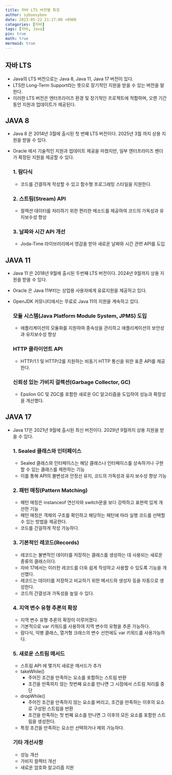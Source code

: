 ```yaml
---
title: 자바 LTS 버전별 특징
author: syboosyboo
date: 2023-05-22 21:17:00 +0900
categories: [자바]
tags: [자바, Java]
pin: true
math: true
mermaid: true
---
```

자바 LTS
---

- Java의 LTS 버전으로는 Java 8, Java 11, Java 17 버전이 있다.
- LTS란 Long-Term Support라는 뜻으로 장기적인 지원을 받을 수 있는 버전을 말한다.
- 이러한 LTS 버전은 엔터프라이즈 환경 및 장기적인 프로젝트에 적합하며, 오랜 기간 동안 지원과 업데이트가 제공된다.

## JAVA 8

- Java 8 은 2014년 3월에 출시된 첫 번째 LTS 버전이다. 2025년 3월 까지 상용 지원을 받을 수 있다.
- Oracle 에서 기술적인 지원과 업데이트 제공을 마쳤지만, 일부 엔터프라이즈 벤더가 확장된 지원을 제공할 수 있다.

  ### 1. 람다식

  - 코드를 간결하게 작성할 수 있고 함수형 프로그래밍 스타일을 지원한다.

  ### 2. 스트림(Stream) API

  - 컬렉션 데이터를 처리하기 위한 편리한 메소드를 제공하여 코드의 가독성과 유지보수성 향상

  ### 3. 날짜와 시간 API 개선

  - Joda-Time 라이브러리에서 영감을 받아 새로운 날짜와 시간 관련 API를 도입

## JAVA 11

- Java 11 은 2018년 9월에 출시된 두번째  LTS 버전이다. 2024년 9월까지 상용 지원을 받을 수 있다.
- Oracle 은 Java 11부터는 상업용 사용자에게 유료지원을 제공하고 있다.
- OpenJDK 커뮤니티에서는 무료로 Java 11의 지원을 계속하고 있다.

  ### 모듈 시스템(Java Platform Module System, JPMS) 도입

  - 애플리케이션의 모듈화를 지원하여 종속성을 관리하고 애플리케이션의 보안성과 유지보수성 향상

  ### HTTP 클라이언트 API

  - HTTP/1.1 및 HTTP/2를 지원하는 비동기 HTTP 통신을 위한 표준 API를 제공한다.

  ### 신뢰성 있는 가비지 걸렉션(Garbage Collector, GC)

  - Epsilon GC 및 ZGC를 포함한 새로운 GC 알고리즘을 도입하여 성능과 확장성을 개선했다.

## JAVA 17

- Java 17은 2021년 9월에 출시된 최신 버전이다.  2029년 9월까지 상용 지원을 받을 수 있다.

  ### 1. Sealed 클래스와 인터페이스

  - Sealed 클래스와 인터페이스는 해당 클래스나 인터페이스를 상속하거나 구현할 수 있는 클래스를 제한하는 기능
  - 이를 통해 API의 불변성과 안정선 유지, 코드의 가독성과 유지 보수성 향상 가능

  ### 2. 패턴 매칭(Pattern Matching)

  - 패턴 매칭은 instanceof 연산자와 switch문을 보다 강력하고 표현력 있게 개선한 기능
  - 패턴 매칭은 객체의 구조를 확인하고 해당하는 패턴에 따라 실행 코드를 선택할 수 있는 방법을 제공한다.
  - 코드를 간걸하게 작성 가능하다.

  ### 3. 기본적인 레코드(Records)

  - 레코드는 불변적인 데이터를 저장하는 클래스를 생성하는 데 사용되는 새로운 종류의 클래스이다.
  - 자바 17에서는 이러한 레코드를 더욱 쉽게 작성하고 사용할 수 있도록 기능을 개선했다.
  - 레코드는 데이터를 저장하고 비교하기 위한 메서드와 생성자 등을 자동으로 생성한다.
  - 코드의 간결성과 가독성을 높일 수 있다.

  ### 4. 지역 변수 유형 추론의 확장

  - 지역 변수 유형 추론의 확장이 이루어졌다.
  - 기본적으로 var 키워드를 사용하여 지역 변수의 유형을 추론 가능하다.
  - 람다식, 익병 클래스, 열거형 크래스의 변수 선언에도 var 키워드를 사용가능하다.

  ### 5. 새로운 스트림 메서드

  - 스트림 API 에 몇가지 새로운 메서드가 추가
  - takeWhile()
    - 주어진 조건을 만족하는 요소를 포함하는 스트림 반환
    - 조건을 만족하지 않는 첫번째 요소를 만나면 그 시점에서 스트림 처리를 중단
  - dropWhile()
    - 주어진 조건을 만족하지 않는 요소를 버리고, 조건을 만족하는 이후의 요소로 구성된 스트림을 반환
    - 조건을 만족하는 첫 번째 요소를 만나면 그 이후의 모든 요소를 포함한 스트림을 생성한다.
  - 특정 조건을 만족하는 요소만 선택하거나 제외 가능하다.

  ### 기타 개선사항

  - 성능 개선
  - 가비지 컬렉터 개선
  - 새로운 암호화 알고리즘 지원
